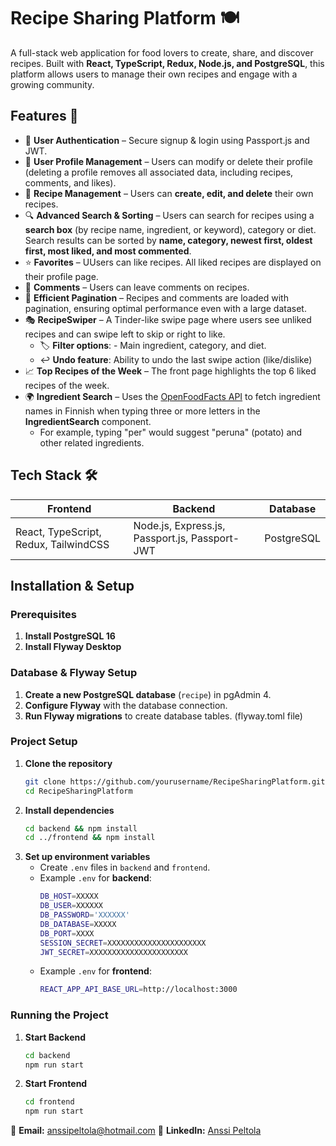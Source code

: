 # Recipe Sharing Platform 🍽️

A full-stack web application for food lovers to create, share, and discover recipes. Built with **React, TypeScript, Redux, Node.js, and PostgreSQL**, this platform allows users to manage their own recipes and engage with a growing community.

## Features 🚀
- 🔐 **User Authentication** – Secure signup & login using Passport.js and JWT.
- 👤 **User Profile Management** – Users can modify or delete their profile (deleting a profile removes all associated data, including recipes, comments, and likes).
- 📌 **Recipe Management** – Users can **create, edit, and delete** their own recipes.
- 🔍 **Advanced Search & Sorting** – Users can search for recipes using a **search box** (by recipe name, ingredient, or keyword), category or diet. Search results can be sorted by **name, category, newest first, oldest first, most liked, and most commented**.
- ⭐ **Favorites** – UUsers can like recipes. All liked recipes are displayed on their profile page.
- 📝 **Comments** – Users can leave comments on recipes. 
- 📜 **Efficient Pagination** – Recipes and comments are loaded with pagination, ensuring optimal performance even with a large dataset.
- 🎭 **RecipeSwiper** – A Tinder-like swipe page where users see unliked recipes and can swipe left to skip or right to like.
  - 🏷️ **Filter options**: - Main ingredient, category, and diet.
  - ↩️ **Undo feature**: Ability to undo the last swipe action (like/dislike)
- 📈 **Top Recipes of the Week** – The front page highlights the top 6 liked recipes of the week.
- 🌍 **Ingredient Search** – Uses the [OpenFoodFacts API](https://world.openfoodfacts.org/data/taxonomies/ingredients.json) to fetch ingredient names in Finnish when typing three or more letters in the **IngredientSearch** component.
  - For example, typing "per" would suggest "peruna" (potato) and other related ingredients.

## Tech Stack 🛠️
| **Frontend** | **Backend** | **Database** |
|-------------|------------|-------------|
| React, TypeScript, Redux, TailwindCSS | Node.js, Express.js, Passport.js, Passport-JWT| PostgreSQL |

## Installation & Setup
### Prerequisites
1. **Install PostgreSQL 16**
2. **Install Flyway Desktop**

### Database & Flyway Setup
1. **Create a new PostgreSQL database** (`recipe`) in pgAdmin 4.
2. **Configure Flyway** with the database connection.
3. **Run Flyway migrations** to create database tables. (flyway.toml file)

### Project Setup
1. **Clone the repository**
   ```sh
   git clone https://github.com/yourusername/RecipeSharingPlatform.git
   cd RecipeSharingPlatform
   ```
2. **Install dependencies**
   ```sh
   cd backend && npm install
   cd ../frontend && npm install
   ```
3. **Set up environment variables**
   - Create `.env` files in `backend` and `frontend`.
   - Example `.env` for **backend**:
     ```sh
     DB_HOST=XXXXX
     DB_USER=XXXXXX
     DB_PASSWORD='XXXXXX'
     DB_DATABASE=XXXXX
     DB_PORT=XXXX
     SESSION_SECRET=XXXXXXXXXXXXXXXXXXXXXX
     JWT_SECRET=XXXXXXXXXXXXXXXXXXXXXX
     ```
   - Example `.env` for **frontend**:
     ```sh
     REACT_APP_API_BASE_URL=http://localhost:3000
     ```

### Running the Project
1. **Start Backend**
   ```sh
   cd backend
   npm run start
   ```
2. **Start Frontend**
   ```sh
   cd frontend
   npm run start
   ```


📧 **Email:** anssipeltola@hotmail.com
💼 **LinkedIn:** [Anssi Peltola](https://www.linkedin.com/in/anssi-peltola-363255107/)
